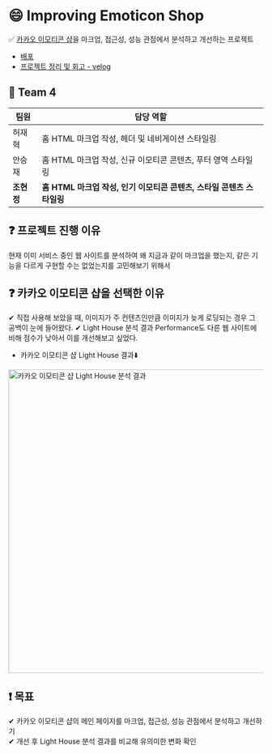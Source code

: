 # 😄 Improving Emoticon Shop
✅ [카카오 이모티콘 샵](https://e.kakao.com/)을 마크업, 접근성, 성능 관점에서 분석하고 개선하는 프로젝트
+ [배포](https://hyunjungc-dev.github.io/improving-emoticonShop/04_team/index.html)
+ [프로젝트 정리 및 회고 - velog](https://velog.io/@bambi-bam/%EC%B9%B4%EC%B9%B4%EC%98%A4-%EC%9D%B4%EB%AA%A8%ED%8B%B0%EC%BD%98-%EC%83%B5-%EB%B6%84%EC%84%9D-%EB%B0%8F-%EA%B0%9C%EC%84%A0-%ED%94%84%EB%A1%9C%EC%A0%9D%ED%8A%B8)

## 🔧 Team 4
|팀원| 담당 역할|
|------|---|
|허재혁|홈 HTML 마크업 작성, 헤더 및 네비게이션 스타일링|
|안승재|홈 HTML 마크업 작성, 신규 이모티콘 콘텐츠, 푸터 영역 스타일링|
|**조현정**|**홈 HTML 마크업 작성, 인기 이모티콘 콘텐츠, 스타일 콘텐츠 스타일링**|

## ❓ 프로젝트 진행 이유
현재 이미 서비스 중인 웹 사이트를 분석하여 왜 지금과 같이 마크업을 했는지, 같은 기능을 다르게 구현할 수는 없었는지를 고민해보기 위해서

## ❓ 카카오 이모티콘 샵을 선택한 이유
✔ 직접 사용해 보았을 때, 이미지가 주 컨텐츠인만큼 이미지가 늦게 로딩되는 경우 그 공백이 눈에 들어왔다. 
✔ Light House 분석 결과 Performance도 다른 웹 사이트에 비해 점수가 낮아서 이를 개선해보고 싶었다.     
+ 카카오 이모티콘 샵 Light House 결과⬇️  
<img src='https://user-images.githubusercontent.com/52691074/132845722-c5e81c81-f703-4548-8c66-2a8c93baea7b.png' alt='카카오 이모티콘 샵 Light House 분석 결과' title='카카오 이모티콘 샵 Light House 분석 결과' width='600'/>

## ❗️ 목표
✔ 카카오 이모티콘 샵의 메인 페이지를 마크업, 접근성, 성능 관점에서 분석하고 개선하기       
✔ 개선 후 Light House 분석 결과를 비교해 유의미한 변화 확인 
